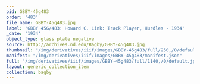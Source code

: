 ```yaml
---
pid: GBBY-45g483
order: '483'
file_name: GBBY-45g483.jpg
label: 'GBBY 45G/483: Howard C. Link: Track Player, Hurdles - 1934'
_date: '1934'
object_type: glass plate negative
source: http://archives.nd.edu/Bagby/GBBY-45g483.jpg
thumbnail: "/img/derivatives/iiif/images/GBBY-45g483/full/250,/0/default.jpg"
manifest: "/img/derivatives/iiif/images/GBBY-45g483/manifest.json"
full: "/img/derivatives/iiif/images/GBBY-45g483/full/1140,/0/default.jpg"
layout: generic_collection_item
collection: bagby
---
```

